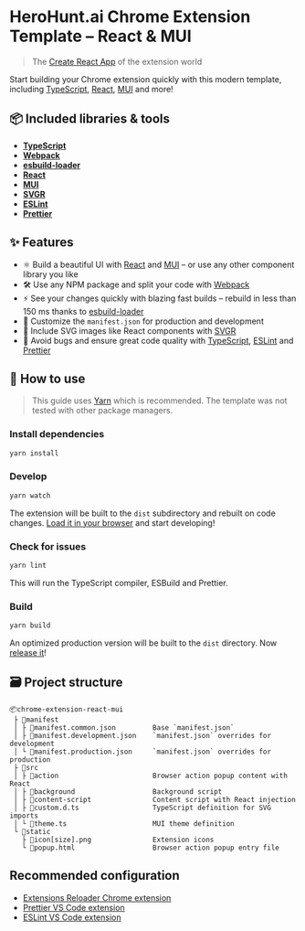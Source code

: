 # HeroHunt.ai Chrome Extension Template – React & MUI

> The [Create React App](https://create-react-app.dev/) of the extension world

Start building your Chrome extension quickly with this modern template, including [TypeScript](https://www.typescriptlang.org/), [React](https://react.dev/), [MUI](https://mui.com/) and more!

## 📦 Included libraries & tools

- [**TypeScript**](https://www.typescriptlang.org/)
- [**Webpack**](https://webpack.js.org/)
- [**esbuild-loader**](https://github.com/privatenumber/esbuild-loader)
- [**React**](https://react.dev/)
- [**MUI**](https://mui.com/)
- [**SVGR**](https://react-svgr.com/)
- [**ESLint**](https://eslint.org/)
- [**Prettier**](https://prettier.io/)

## ✨ Features

- ⚛️ Build a beautiful UI with [React](https://react.dev/) and [MUI](https://mui.com/) – or use any other component library you like
- 🛠️ Use any NPM package and split your code with [Webpack](https://webpack.js.org/)
- ⚡️ See your changes quickly with blazing fast builds – rebuild in less than 150 ms thanks to [esbuild-loader](https://github.com/privatenumber/esbuild-loader)
- 📄 Customize the `manifest.json` for production and development
- 📂 Include SVG images like React components with [SVGR](https://react-svgr.com/)
- 💯 Avoid bugs and ensure great code quality with [TypeScript](https://www.typescriptlang.org/), [ESLint](https://eslint.org/) and [Prettier](https://prettier.io/)

## 🚦 How to use

> This guide uses [Yarn](https://classic.yarnpkg.com/lang/en/) which is recommended. The template was not tested with other package managers.

### Install dependencies

```bash
yarn install
```

### Develop

```bash
yarn watch
```

The extension will be built to the `dist` subdirectory and rebuilt on code changes. [Load it in your browser](https://developer.chrome.com/docs/extensions/get-started/tutorial/hello-world#load-unpacked) and start developing!

### Check for issues

```bash
yarn lint
```

This will run the TypeScript compiler, ESBuild and Prettier.

### Build

```bash
yarn build
```

An optimized production version will be built to the `dist` directory. Now [release it](https://developer.chrome.com/docs/webstore/publish)!

## 🗃️ Project structure

```
📦chrome-extension-react-mui
 ├ 📂manifest
 │ ├ 📜manifest.common.json         Base `manifest.json`
 │ ├ 📜manifest.development.json    `manifest.json` overrides for development
 │ └ 📜manifest.production.json     `manifest.json` overrides for production
 ├ 📂src
 │ ├ 📂action                       Browser action popup content with React
 │ ├ 📂background                   Background script
 │ ├ 📂content-script               Content script with React injection
 │ ├ 📜custom.d.ts                  TypeScript definition for SVG imports
 │ └ 📜theme.ts                     MUI theme definition
 └ 📂static
   ├ 📜icon[size].png               Extension icons
   └ 📜popup.html                   Browser action popup entry file
```

## Recommended configuration

- [Extensions Reloader Chrome extension](https://chrome.google.com/webstore/detail/extensions-reloader/fimgfedafeadlieiabdeeaodndnlbhid)
- [Prettier VS Code extension](https://marketplace.visualstudio.com/items?itemName=esbenp.prettier-vscode)
- [ESLint VS Code extension](https://marketplace.visualstudio.com/items?itemName=dbaeumer.vscode-eslint)
